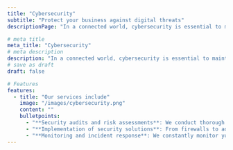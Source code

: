 ```yaml
---
title: "Cybersecurity"
subtitle: "Protect your business against digital threats"
descriptionPage: "In a connected world, cybersecurity is essential to maintain the integrity of your company’s systems and data. We offer a range of services to protect you from threats, ensuring your digital infrastructure is always secure and compliant with regulations."

# meta title
meta_title: "Cybersecurity"
# meta description
description: "In a connected world, cybersecurity is essential to maintain the integrity of your company’s systems and data."
# save as draft
draft: false

# Features
features:
  - title: "Our services include"
    image: "/images/cybersecurity.png"
    content: ""
    bulletpoints:
      - "**Security audits and risk assessments**: We conduct thorough audits to identify vulnerabilities and provide tailored solutions."
      - "**Implementation of security solutions**: From firewalls to advanced encryption, we implement best practices and tools to safeguard your infrastructure."
      - "**Monitoring and incident response**: We constantly monitor your network and systems, providing immediate response to any security incident."
---
```

